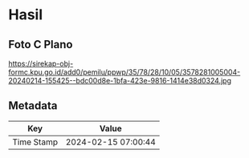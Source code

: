 # Hasil

## Foto C Plano

https://sirekap-obj-formc.kpu.go.id/add0/pemilu/ppwp/35/78/28/10/05/3578281005004-20240214-155425--bdc00d8e-1bfa-423e-9816-1414e38d0324.jpg


## Metadata

| Key        | Value               |
| ---------- | ------------------- |
| Time Stamp | 2024-02-15 07:00:44 |



